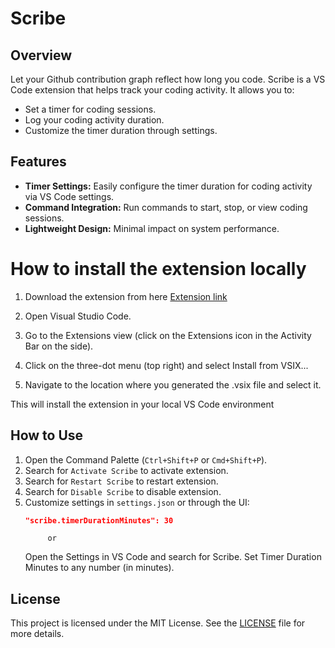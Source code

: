 # Scribe

## Overview

Let your Github contribution graph reflect how long you code. Scribe is a VS Code extension that helps track your coding activity. It allows you to:

- Set a timer for coding sessions.
- Log your coding activity duration.
- Customize the timer duration through settings.

## Features

- **Timer Settings:** Easily configure the timer duration for coding activity via VS Code settings.
- **Command Integration:** Run commands to start, stop, or view coding sessions.
- **Lightweight Design:** Minimal impact on system performance.

# How to install the extension locally

1. Download the extension from here [Extension link](https://drive.google.com/file/d/1kBRRfXTAdFDkcZk9obNc0-XUhi1lUnjy/view?usp=sharing)

2. Open Visual Studio Code.

3. Go to the Extensions view (click on the Extensions icon in the Activity Bar on the side).

4. Click on the three-dot menu (top right) and select Install from VSIX...

5. Navigate to the location where you generated the .vsix file and select it.

This will install the extension in your local VS Code environment

## How to Use

1.  Open the Command Palette (`Ctrl+Shift+P` or `Cmd+Shift+P`).
2.  Search for `Activate Scribe` to activate extension.
3.  Search for `Restart Scribe` to restart extension.
4.  Search for `Disable Scribe` to disable extension.
5.  Customize settings in `settings.json` or through the UI:
    ```json
    "scribe.timerDurationMinutes": 30
    ```
             or
    Open the Settings in VS Code and search for Scribe.
    Set Timer Duration Minutes to any number (in minutes).

## License

This project is licensed under the MIT License. See the [LICENSE](./LICENSE) file for more details.
